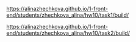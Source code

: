 https://alinazhechkova.github.io/1-front-end/students/zhechkova_alina/hw10/task1/build/


https://alinazhechkova.github.io/1-front-end/students/zhechkova_alina/hw10/task2/build/
